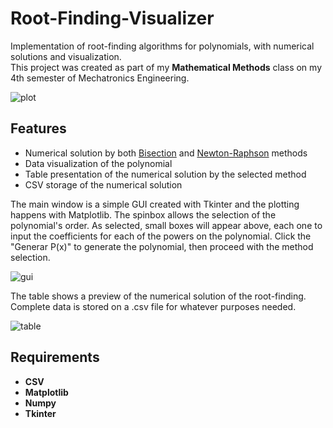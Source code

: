 # Root-Finding-Visualizer
Implementation of root-finding algorithms for polynomials, with numerical solutions and visualization.</br>
This project was created as part of my <b>Mathematical Methods</b> class on my 4th semester of Mechatronics Engineering.

![plot](https://user-images.githubusercontent.com/53312754/120087491-31f64e00-c0ae-11eb-9ce1-441ba715b39f.png)


## Features
<ul>
  <li>Numerical solution by both <a href="https://en.wikipedia.org/wiki/Bisection_method">Bisection</a> and <a href="https://en.wikipedia.org/wiki/Newton%27s_method">Newton-Raphson</a> methods</li>
  <li>Data visualization of the polynomial</li>
  <li>Table presentation of the numerical solution by the selected method</li>
  <li>CSV storage of the numerical solution</li>
</ul>

The main window is a simple GUI created with Tkinter and the plotting happens with Matplotlib. The spinbox allows the selection of the polynomial's order. As selected, small boxes will appear above, each one to input the coefficients for each of the powers on the polynomial. Click the "Generar P(x)" to generate the polynomial, then proceed with the method selection.

![gui](https://user-images.githubusercontent.com/53312754/120087586-d4163600-c0ae-11eb-9c30-80a55b8317e7.jpg)

The table shows a preview of the numerical solution of the root-finding. Complete data is stored on a .csv file for whatever purposes needed.

![table](https://user-images.githubusercontent.com/53312754/120087603-ebedba00-c0ae-11eb-9584-b0ec864f75f8.jpg)

## Requirements
<ul>
  <li><b>CSV</b></li>
  <li><b>Matplotlib</b></li>
  <li><b>Numpy</b></li>
  <li><b>Tkinter</b></li>
</ul>
